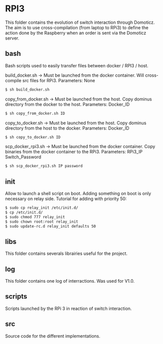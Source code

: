 # RPI3

This folder contains the evolution of switch interaction through Domoticz.
The aim is to use cross-compilation (from laptop to RPi3) to define the action done by the Raspberry when an order is sent via the Domoticz server.

## bash

Bash scripts used to easily transfer files between docker / RPI3 / host.
	
build_docker.sh 		-> 	Must be launched from the docker container.
							Will cross-compile src files for RPi3.
							Parameters: None

```` bash
$ sh build_docker.sh
````

copy_from_docker.sh 	-> 	Must be launched from the host.
							Copy dominus directory from the docker to the host.
							Parameters: Docker_ID

```` bash
$ sh copy_from_docker.sh ID
````

copy_to_docker.sh 		-> 	Must be launched from the host.
							Copy dominus directory from the host to the docker.
							Parameters: Docker_ID

```` bash
$ sh copy_to_docker.sh ID
````

scp_docker_rpi3.sh 		-> 	Must be launched from the docker container.
							Copy binaries from the docker container to the RPi3.
							Parameters: RPi3_IP Switch_Password

```` bash
$ sh scp_docker_rpi3.sh IP password
````

## init

Allow to launch a shell script on boot.
Adding something on boot is only necessary on relay side.
Tutorial for adding with priority 50:

````bash
$ sudo cp relay_init /etc/init.d/
$ cp /etc/init.d/
$ sudo chmod 777 relay_init
$ sudo chown root:root relay_init
$ sudo update-rc.d relay_init defaults 50
````

## libs

This folder contains severals librairies useful for the project.

## log

This folder contains one log of interractions. Was used for V1.0.

## scripts

Scripts launched by the RPi 3 in reaction of switch interaction.

## src

Source code for the different implementations.